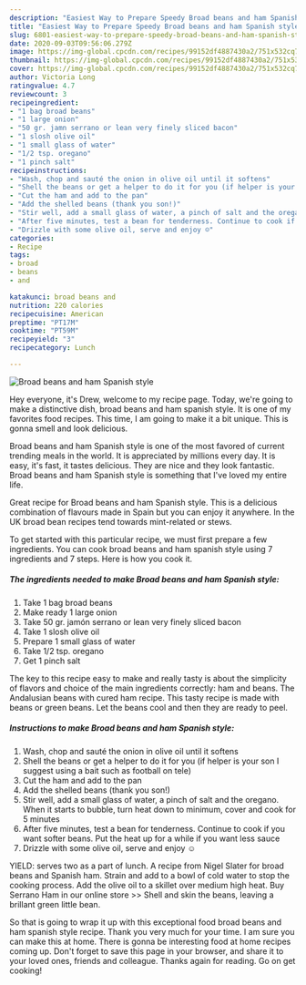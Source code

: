 ```yaml
---
description: "Easiest Way to Prepare Speedy Broad beans and ham Spanish style"
title: "Easiest Way to Prepare Speedy Broad beans and ham Spanish style"
slug: 6801-easiest-way-to-prepare-speedy-broad-beans-and-ham-spanish-style
date: 2020-09-03T09:56:06.279Z
image: https://img-global.cpcdn.com/recipes/99152df4887430a2/751x532cq70/broad-beans-and-ham-spanish-style-recipe-main-photo.jpg
thumbnail: https://img-global.cpcdn.com/recipes/99152df4887430a2/751x532cq70/broad-beans-and-ham-spanish-style-recipe-main-photo.jpg
cover: https://img-global.cpcdn.com/recipes/99152df4887430a2/751x532cq70/broad-beans-and-ham-spanish-style-recipe-main-photo.jpg
author: Victoria Long
ratingvalue: 4.7
reviewcount: 3
recipeingredient:
- "1 bag broad beans"
- "1 large onion"
- "50 gr. jamn serrano or lean very finely sliced bacon"
- "1 slosh olive oil"
- "1 small glass of water"
- "1/2 tsp. oregano"
- "1 pinch salt"
recipeinstructions:
- "Wash, chop and sauté the onion in olive oil until it softens"
- "Shell the beans or get a helper to do it for you (if helper is your son I suggest using a bait such as football on tele)"
- "Cut the ham and add to the pan"
- "Add the shelled beans (thank you son!)"
- "Stir well, add a small glass of water, a pinch of salt and the oregano. When it starts to bubble, turn heat down to minimum, cover and cook for 5 minutes"
- "After five minutes, test a bean for tenderness. Continue to cook if you want softer beans. Put the heat up for a while if you want less sauce"
- "Drizzle with some olive oil, serve and enjoy ☺"
categories:
- Recipe
tags:
- broad
- beans
- and

katakunci: broad beans and 
nutrition: 220 calories
recipecuisine: American
preptime: "PT17M"
cooktime: "PT59M"
recipeyield: "3"
recipecategory: Lunch

---
```



![Broad beans and ham Spanish style](https://img-global.cpcdn.com/recipes/99152df4887430a2/751x532cq70/broad-beans-and-ham-spanish-style-recipe-main-photo.jpg)

Hey everyone, it's Drew, welcome to my recipe page. Today, we're going to make a distinctive dish, broad beans and ham spanish style. It is one of my favorites food recipes. This time, I am going to make it a bit unique. This is gonna smell and look delicious.

Broad beans and ham Spanish style is one of the most favored of current trending meals in the world. It is appreciated by millions every day. It is easy, it's fast, it tastes delicious. They are nice and they look fantastic. Broad beans and ham Spanish style is something that I've loved my entire life.

Great recipe for Broad beans and ham Spanish style. This is a delicious combination of flavours made in Spain but you can enjoy it anywhere. In the UK broad bean recipes tend towards mint-related or stews.


To get started with this particular recipe, we must first prepare a few ingredients. You can cook broad beans and ham spanish style using 7 ingredients and 7 steps. Here is how you cook it.

<!--inarticleads1-->

##### The ingredients needed to make Broad beans and ham Spanish style:

1. Take 1 bag broad beans
1. Make ready 1 large onion
1. Take 50 gr. jamón serrano or lean very finely sliced bacon
1. Take 1 slosh olive oil
1. Prepare 1 small glass of water
1. Take 1/2 tsp. oregano
1. Get 1 pinch salt


The key to this recipe easy to make and really tasty is about the simplicity of flavors and choice of the main ingredients correctly: ham and beans. The Andalusian beans with cured ham recipe. This tasty recipe is made with beans or green beans. Let the beans cool and then they are ready to peel. 

<!--inarticleads2-->

##### Instructions to make Broad beans and ham Spanish style:

1. Wash, chop and sauté the onion in olive oil until it softens
1. Shell the beans or get a helper to do it for you (if helper is your son I suggest using a bait such as football on tele)
1. Cut the ham and add to the pan
1. Add the shelled beans (thank you son!)
1. Stir well, add a small glass of water, a pinch of salt and the oregano. When it starts to bubble, turn heat down to minimum, cover and cook for 5 minutes
1. After five minutes, test a bean for tenderness. Continue to cook if you want softer beans. Put the heat up for a while if you want less sauce
1. Drizzle with some olive oil, serve and enjoy ☺


YIELD: serves two as a part of lunch. A recipe from Nigel Slater for broad beans and Spanish ham. Strain and add to a bowl of cold water to stop the cooking process. Add the olive oil to a skillet over medium high heat. Buy Serrano Ham in our online store &gt;&gt; Shell and skin the beans, leaving a brillant green little bean. 

So that is going to wrap it up with this exceptional food broad beans and ham spanish style recipe. Thank you very much for your time. I am sure you can make this at home. There is gonna be interesting food at home recipes coming up. Don't forget to save this page in your browser, and share it to your loved ones, friends and colleague. Thanks again for reading. Go on get cooking!
